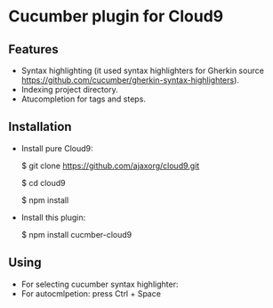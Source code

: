 Cucumber plugin for Cloud9
============================

## Features

* Syntax highlighting (it used syntax highlighters for Gherkin source https://github.com/cucumber/gherkin-syntax-highlighters).
* Indexing project directory.
* Atucompletion for tags and steps.

## Installation

* Install pure Cloud9: 

	$ git clone https://github.com/ajaxorg/cloud9.git

	$ cd cloud9
	
	$ npm install

* Install this plugin: 

	$ npm install cucmber-cloud9

## Using

* For selecting cucumber syntax highlighter: 
* For autocmlpetion: press Ctrl + Space
